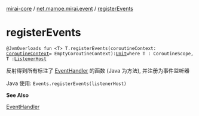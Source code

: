 [mirai-core](../index.md) / [net.mamoe.mirai.event](index.md) / [registerEvents](./register-events.md)

# registerEvents

`@JvmOverloads fun <T> T.registerEvents(coroutineContext: `[`CoroutineContext`](https://kotlinlang.org/api/latest/jvm/stdlib/kotlin.coroutines/-coroutine-context/index.html)` = EmptyCoroutineContext): `[`Unit`](https://kotlinlang.org/api/latest/jvm/stdlib/kotlin/-unit/index.html)` where T : CoroutineScope, T : `[`ListenerHost`](-listener-host.md)

反射得到所有标注了 [EventHandler](-event-handler/index.md) 的函数 (Java 为方法), 并注册为事件监听器

Java 使用: `Events.registerEvents(listenerHost)`

**See Also**

[EventHandler](-event-handler/index.md)


